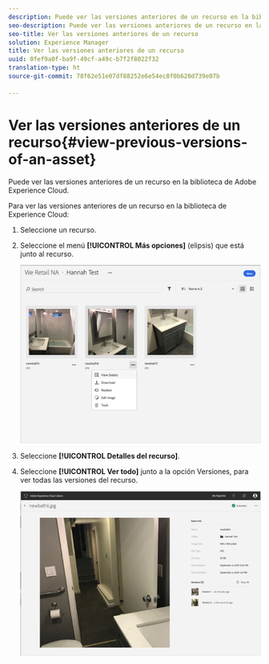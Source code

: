 ```yaml
---
description: Puede ver las versiones anteriores de un recurso en la biblioteca de Adobe Experience Cloud.
seo-description: Puede ver las versiones anteriores de un recurso en la biblioteca de Adobe Experience Cloud.
seo-title: Ver las versiones anteriores de un recurso
solution: Experience Manager
title: Ver las versiones anteriores de un recurso
uuid: 0fef9a0f-ba9f-49cf-a49c-b7f2f8022f32
translation-type: ht
source-git-commit: 78f62e51e07df88252e6e54ec8f0b620d739e07b

---
```



# Ver las versiones anteriores de un recurso{#view-previous-versions-of-an-asset}

Puede ver las versiones anteriores de un recurso en la biblioteca de Adobe Experience Cloud.

Para ver las versiones anteriores de un recurso en la biblioteca de Experience Cloud:

1. Seleccione un recurso.
1. Seleccione el menú **[!UICONTROL Más opciones]** (elipsis) que está junto al recurso.

   ![](assets/library_asset_options.png)

1. Seleccione **[!UICONTROL Detalles del recurso]**.
1. Seleccione **[!UICONTROL Ver todo]** junto a la opción Versiones, para ver todas las versiones del recurso.

   ![](assets/library_details_versions.png)


